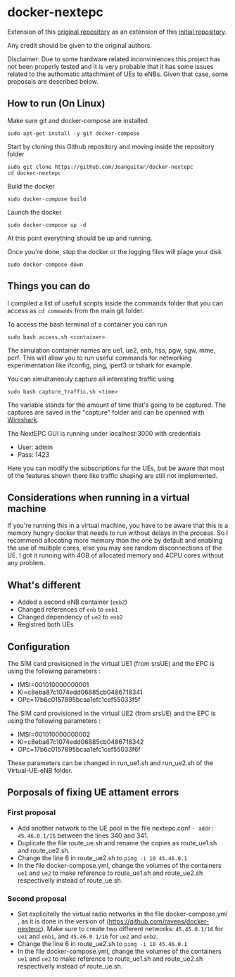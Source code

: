 # docker-nextepc

Extension of this [original repository](https://github.com/Joanguitar/docker-nextepc) as an extension of this [initial repository](https://github.com/ravens/docker-nextepc).

Any credit should be given to the original authors.

Disclaimer: Due to some hardware related inconviniences this project has not been properly tested and it is very probable that it has some issues related to the authomatic attachment of UEs to eNBs. Given that case, some proposals are described below.

## How to run (On Linux)

Make sure git and docker-compose are installed
```
sudo apt-get install -y git docker-compose
```
Start by cloning this Github repository and moving inside the repository folder
```
sudo git clone https://github.com/Joanguitar/docker-nextepc
cd docker-nextepc
```
Build the docker
```
sudo docker-compose build
```
Launch the docker
```
sudo docker-compose up -d
```
At this point everything should be up and running.


Once you're done, stop the docker or the logging files will plage your disk
```
sudo docker-compose down
```

## Things you can do

I compiled a list of usefull scripts inside the commands folder that you can access as `cd commands` from the main git folder.

To access the bash terminal of a container you can run
```
sudo bash access.sh <container>
```
The simulation container names are ue1, ue2, enb, hss, pgw, sgw, mme, pcrf.
This will allow you to run useful commands for networking experimentation like ifconfig, ping, iperf3 or tshark for example.

You can simultaneouly capture all interesting traffic using
```
sudo bash capture_traffic.sh <time>
```
The variable <time> stands for the amount of time that's going to be captured.
The captures are saved in the "capture" folder and can be openned with [Wireshark](https://www.wireshark.org/).

The NextEPC GUI is running under localhost:3000 with credentials
- User: admin
- Pass: 1423

Here you can modify the subscriptions for the UEs, but be aware that most of the features shown there like traffic shaping are still not implemented.

## Considerations when running in a virtual machine

If you're running this in a virtual machine, you have to be aware that this is a memory hungry docker that needs to run without delays in the process.
So I recommend allocating more memory than the one by default and enabling the use of multiple cores, else you may see random disconnections of the UE.
I got it running with 4GB of allocated memory and 4CPU cores without any problem.

## What's different

- Added a second eNB container (`enb2`)
- Changed references of `enb` to `enb1`
- Changed dependency of `ue2` to `enb2`
- Registred both UEs

## Configuration

The SIM card provisioned in the virtual UE1 (from srsUE) and the EPC is using the following parameters :
 * IMSI=001010000000001
 * Ki=c8eba87c1074edd06885cb0486718341
 * OPc=17b6c0157895bcaa1efc1cef55033f5f

The SIM card provisioned in the virtual UE2 (from srsUE) and the EPC is using the following parameters :
 * IMSI=001010000000002
 * Ki=c8eba87c1074edd06885cb0486718342
 * OPc=17b6c0157895bcaa1efc1cef55033f6f

These parameters can be changed in run_ue1.sh and run_ue2.sh of the Virtual-UE-eNB folder.

## Porposals of fixing UE attament errors

### First proposal
- Add another network to the UE pool in the file nextepc.conf `- addr: 45.46.0.1/16` between the lines 340 and 341.
- Duplicate the file route_ue.sh and rename the copies as route_ue1.sh and route_ue2.sh.
- Change the line 6 in route_ue2.sh to `ping -i 10 45.46.0.1`
- In the file docker-compose.yml, change the volumes of the containers `ue1` and `ue2` to make reference to route_ue1.sh and route_ue2.sh respectivelly instead of route_ue.sh.

### Second proposal
- Set explicitelly the virtual radio networks in the file docker-compose.yml , as it is done in the version of (https://github.com/ravens/docker-nextepc). Make sure to create two different networks: `45.45.0.1/16` for `ue1` and `enb1`, and `45.46.0.1/16` for `ue2` and `enb2`.
- Change the line 6 in route_ue2.sh to `ping -i 10 45.46.0.1`
- In the file docker-compose.yml, change the volumes of the containers `ue1` and `ue2` to make reference to route_ue1.sh and route_ue2.sh respectivelly instead of route_ue.sh.
